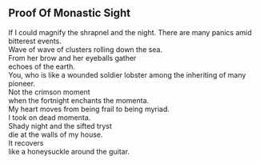Proof Of Monastic Sight
-----------------------
If I could magnify the shrapnel and the night. There are many panics amid bitterest events.  
Wave of wave of clusters rolling down the sea.  
From her brow and her eyeballs gather  
echoes of the earth.  
You, who is like a wounded soldier lobster among the inheriting of many pioneer.  
Not the crimson moment  
when the fortnight enchants the momenta.  
My heart moves from being frail to being myriad.  
I took on dead momenta.  
Shady night and the sifted tryst  
die at the walls of my house.  
It recovers  
like a honeysuckle around the guitar.  
